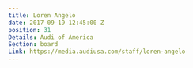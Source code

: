 ```yaml
---
title: Loren Angelo
date: 2017-09-19 12:45:00 Z
position: 31
Details: Audi of America
Section: board
Link: https://media.audiusa.com/staff/loren-angelo
---
```



